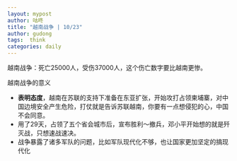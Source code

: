 ```yaml
---
layout: mypost
author: 咕咚
title: "越南战争 | 10/23"
author: gudong
tags:  think
categories: daily
---
```


越南战争：死亡25000人，受伤37000人，这个伤亡数字要比越南更惨。

越南战争的意义
- ​**表明态度**，越南在苏联的支持下准备在东亚扩张，开始攻打占领柬埔寨，对中国边境安全产生危险，打仗就是告诉苏联越南，你要有一点想侵犯的心，中国不会同意。
- 用了29天，​占领了五个省会城市后，宣布胜利～撤兵，邓小平开始想的就是歼灭战，只想速战速决。
- ​战争暴露了诸多军队的问题，比如军队现代化不够，也让国家更加坚定的搞现代化
